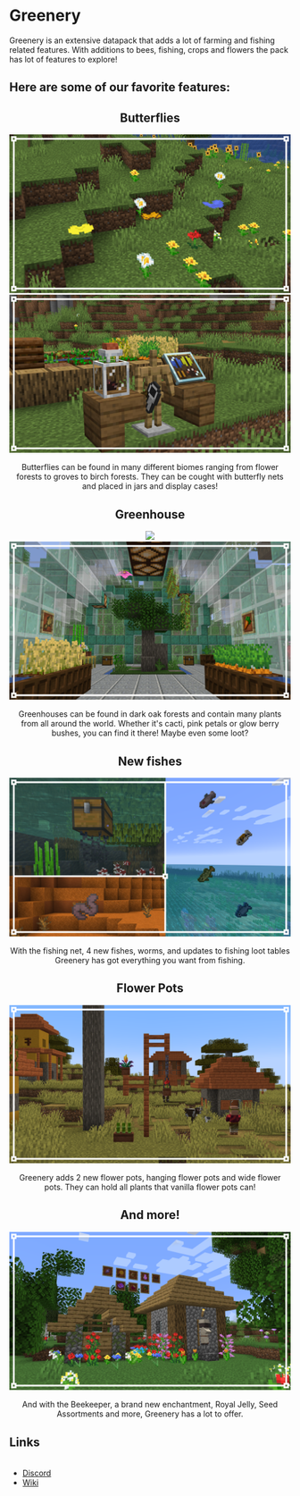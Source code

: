 <h1>Greenery</h1>

<p>Greenery is an extensive datapack that adds a lot of farming and fishing related features.
With additions to bees, fishing, crops and flowers the pack has lot of features to explore!</p>

## Here are some of our favorite features:

<div align="center">
  <h2>Butterflies</h2>
  <img src="https://github.com/DragonPoika/Greenery/blob/main/images/butterflies.png?raw=true">
  <img src="https://github.com/DragonPoika/Greenery/blob/main/images/butterflies2.png?raw=true">
  <p align="center">
    Butterflies can be found in many different biomes ranging from flower forests to groves to birch forests. They can be cought with butterfly nets and placed in jars and display cases!
  </p>
</div>
<div align="center">
  <h2>Greenhouse</h2>
  <img src="https://github.com/DragonPoika/Greenery/blob/main/images/greenhouse.png?raw=true">
  <img src="https://github.com/DragonPoika/Greenery/blob/main/images/greenhouse2.png?raw=true">
  <p align="center">
    Greenhouses can be found in dark oak forests and contain many plants from all around the world. Whether it's cacti, pink petals or glow berry bushes, you can find it there! Maybe even some loot?
  </p>
</div>
<div align="center">
  <h2>New fishes</h2>
  <img src="https://github.com/DragonPoika/Greenery/blob/main/images/fishing.png?raw=true">
  <p align="center">
    With the fishing net, 4 new fishes, worms, and updates to fishing loot tables Greenery has got everything you want from fishing.
  </p>
</div>
<div align="center">
  <h2>Flower Pots</h2>
  <img src="https://github.com/DragonPoika/Greenery/blob/main/images/flowerpots.png?raw=true">
  <p align="center">
    Greenery adds 2 new flower pots, hanging flower pots and wide flower pots. They can hold all plants that vanilla flower pots can!
  </p>
</div>
<div align="center">
  <h2>And more!</h2>
  <img src="https://github.com/DragonPoika/Greenery/blob/main/images/misc.png?raw=true">
  <p align="center">
    And with the Beekeeper, a brand new enchantment, Royal Jelly, Seed Assortments and more, Greenery has a lot to offer.
  </p>
</div>
<h2>Links</h2><ul><br>
<li><a href="https://discord.gg/hg7hgHPfWF">Discord</a></li>
<li><a href="https://github.com/DragonPoika/Greenery/wiki">Wiki</a></li>
</ul>
